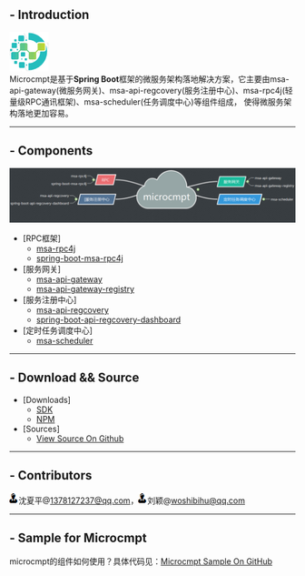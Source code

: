 ## - Introduction
![](images/favicon.png)<br/>
Microcmpt是基于**Spring Boot**框架的微服务架构落地解决方案，它主要由msa-api-gateway(微服务网关)、msa-api-regcovery(服务注册中心)、msa-rpc4j(轻量级RPC通讯框架)、msa-scheduler(任务调度中心)等组件组成，
使得微服务架构落地更加容易。

---
## - Components
![](images/microcmpt.png)

 - [RPC框架]
   - [msa-rpc4j](content/msa-rpc4j-use.md)
   - [spring-boot-msa-rpc4j](content/spring-boot-msa-rpc4j-use.md)
 - [服务网关] 
   - [msa-api-gateway](content/msa-api-gateway-use.md)
   - [msa-api-gateway-registry](content/msa-api-gateway-registry-use.md)
 - [服务注册中心]
   - [msa-api-regcovery](content/msa-api-regcovery-use.md)
   - [spring-boot-api-regcovery-dashboard](content/spring-boot-api-regcovery-dashboard-use.md)
 - [定时任务调度中心] 
   - [msa-scheduler](content/msa-scheduler-use.md)
 
---
## - Download && Source
 - [Downloads]
   - [SDK](http://mvnrepository.com/search?q=microcmpt)    
   - [NPM](https://www.npmjs.com/package/msa-api-gateway)  
 - [Sources]
   - [View Source On Github](https://github.com/microcmpt)

---
## - Contributors
![](images/contributor.png)沈夏平@<1378127237@qq.com>，![](images/contributor.png)刘颖@<woshibihu@qq.com>

---
## - Sample for Microcmpt
microcmpt的组件如何使用？具体代码见：[Microcmpt Sample On GitHub](https://github.com/microcmpt/msa-sample)